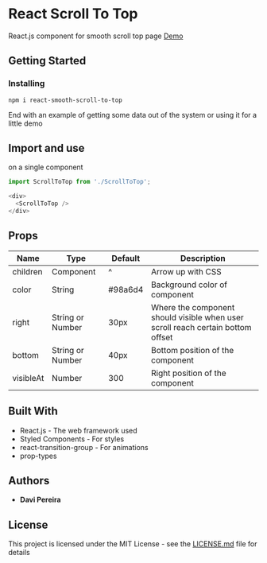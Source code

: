 # React Scroll To Top

React.js component for smooth scroll top page [Demo](https://react-smooth-scroll.surge.sh/)

## Getting Started


### Installing

```
npm i react-smooth-scroll-to-top
```

End with an example of getting some data out of the system or using it for a little demo

## Import and use

on a single component
```javascript
import ScrollToTop from './ScrollToTop';

<div>
  <ScrollToTop />
</div>
```

## Props

| Name                    | Type             | Default         | Description                                                              |
|-------------------------|------------------|-----------------|--------------------------------------------------------------------------|
| children                | Component        | ^               | Arrow up with CSS                                                        |
| color                   | String           | #98a6d4         | Background color of component                                            |
| right                   | String or Number | 30px            | Where the component should visible when user scroll reach certain bottom offset |
| bottom                  | String or Number | 40px            | Bottom position of the component                                         |
| visibleAt               | Number           | 300             | Right position of the component                                          |

## Built With

* React.js - The web framework used
* Styled Components - For styles
* react-transition-group - For animations
* prop-types 

## Authors

* **Davi Pereira**

## License

This project is licensed under the MIT License - see the [LICENSE.md](LICENSE.md) file for details
